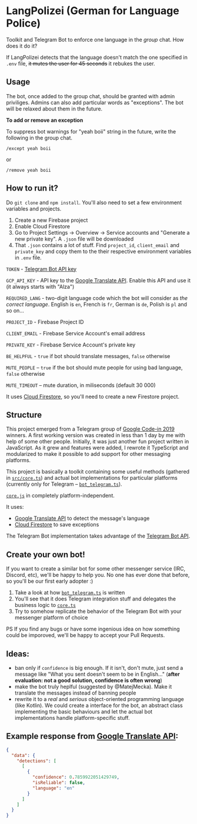 # LangPolizei (German for Language Police)

Toolkit and Telegram Bot to enforce one language in the _group_ chat. How does it do it?

If LangPolizei detects that the language doesn't match the one specified in `.env` file, ~~it mutes the user for 45 seconds~~ it rebukes the user.

## Usage

The bot, once added to the group chat, should be granted with admin priviliges. Admins can also add particular words as "exceptions". The bot will be relaxed about them in the future.

**To add or remove an exception**

To suppress bot warnings for "yeah boii" string in the future, write the following in the group chat.

`/except yeah boii`

or

`/remove yeah boii`

## How to run it?

Do `git clone` and `npm install`. You'll also need to set a few environment variables and projects.

1. Create a new Firebase project
2. Enable Cloud Firestore
3. Go to Project Settings -> Overview -> Service accounts and "Generate a new private key". A `.json` file will be downloaded
4. That `.json` contains a lot of stuff. Find `project_id`, `client_email` and `private_key` and copy them to the their respective environment variables in `.env` file.

`TOKEN` - [Telegram Bot API key](https://core.telegram.org/bots/api#authorizing-your-bot)

`GCP_API_KEY` - API key to the [Google Translate API](https://console.cloud.google.com/apis/api/translate.googleapis.com/overview). Enable this API and use it (it always starts with "Alza")

`REQUIRED_LANG` - two-digit language code which the bot will consider as _the correct language_. English is `en`, French is `fr`, German is `de`, Polish is `pl` and so on...

`PROJECT_ID` - Firebase Project ID

`CLIENT_EMAIL` - Firebase Service Account's email address

`PRIVATE_KEY` - Firebase Service Account's private key

`BE_HELPFUL` - `true` if bot should translate messages, `false` otherwise

`MUTE_PEOPLE` – `true` if the bot should mute people for using bad language, `false` otherwise

`MUTE_TIMEOUT` – mute duration, in miliseconds (default 30 000)

It uses [Cloud Firestore](https://firebase.google.com/products/firestore), so you'll need to create a new Firestore project.

## Structure

This project emerged from a Telegram group of [Google Code-in 2019](https://codein.withgoogle.com/) winners.
A first working version was created in less than 1 day by me with help of some other people. Initially, it was just another fun project written in JavaScript. As it grew and features were added, I rewrote it TypeScript and modularized to make it possible to add support for other messaging platforms.

This project is basically a toolkit containing some useful methods (gathered in [`src/core.ts`](https://github.com/bartekpacia/telegram-lang-enforcer/blob/master/src/core.ts)) and actual
bot implementations for particular platforms (currently only for Telegram – [`bot_telegram.ts`](https://github.com/bartekpacia/telegram-lang-enforcer/blob/master/src/bot_telegram.ts)).

[`core.js`](https://github.com/bartekpacia/telegram-lang-enforcer/blob/master/src/core.ts) in completely platform-independent.

It uses:

- [Google Translate API](https://cloud.google.com/translate/docs) to detect the message's language
- [Cloud Firestore](https://firebase.google.com/products/firestore/) to save exceptions

The Telegram Bot implementation takes advantage of the [Telegram Bot API](https://core.telegram.org/bots/api).

## Create your own bot!

If you want to create a similar bot for some other messenger service (IRC, Discord, etc), we'll be
happy to help you. No one has ever done that before, so you'll be our first early adopter :)

1. Take a look at how [`bot_telegram.ts`](https://github.com/bartekpacia/telegram-lang-enforcer/blob/master/src/bot_telegram.ts) is written
2. You'll see that it does Telegram integration stuff and delegates the business logic to [`core.ts`](https://github.com/bartekpacia/telegram-lang-enforcer/blob/master/src/core.ts)
3. Try to somehow replicate the behavior of the Telegram Bot with your messenger platform of choice

PS If you find any bugs or have some ingenious idea on how something could be imporoved, we'll be happy
to accept your Pull Requests.

## Ideas:

- ban only if `confidence` is big enough. If it isn't, don't mute, just send a message
  like "What you sent doesn't seem to be in English..." (**after evaluation: not a good solution,
  confidence is often wrong**)
- make the bot truly heplful (suggested by @MatejMecka). Make it translate the messages
  instead of banning people
- rewrite it to a _real_ and _serious_ object-oriented programming language (like Kotlin). We could create a interface for the bot, an abstract class implementing the
  basic behaviours and let the actual bot implementations handle platform-specific stuff.

## Example response from [Google Translate API](https://translation.googleapis.com/language/translate/v2/detect):

```json
{
  "data": {
    "detections": [
      [
        {
          "confidence": 0.7859922051429749,
          "isReliable": false,
          "language": "en"
        }
      ]
    ]
  }
}
```

